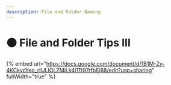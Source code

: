```yaml
---
description: File and Folder Naming
---
```


# 🟠 File and Folder Tips III



{% embed url="https://docs.google.com/document/d/1B1M-Zy-4KCkycYeo_rtULlOLZMiLk4I1Tt97rfbEj88/edit?usp=sharing" fullWidth="true" %}
